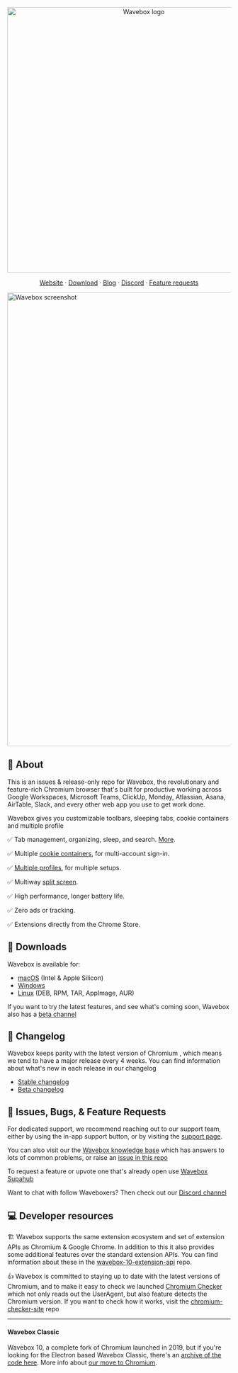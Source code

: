 
<p align="center">
  <a href="https://wavebox.io">
    <img width="600" alt="Wavebox logo" src="images/lead.png">
  </a>
</p>

<p align="center">
  <a href="https://wavebox.io">Website</a>
  ·
  <a href="https://wavebox.io/download">Download</a>
  ·
  <a href="https://wavebox.io/blog">Blog</a>
  ·
  <a href="https://discord.gg/gJJhJMecxk">Discord</a>
  ·
  <a href="https://wavebox.supahub.com">Feature requests</a>
</p>

<a href="https://wavebox.io">
  <img width="1025" alt="Wavebox screenshot" src="images/hero.png">
</a>

## 🦸 About

This is an issues & release-only repo for Wavebox, the revolutionary and feature-rich Chromium browser that's built for productive working across Google Workspaces, Microsoft Teams, ClickUp, Monday, Atlassian, Asana, AirTable, Slack, and every other web app you use to get work done.

Wavebox gives you customizable toolbars, sleeping tabs, cookie containers and multiple profile

✅ Tab management, organizing, sleep, and search. [More](https://blog.wavebox.io/how-to-keep-tabs-on-your-browser-tabs/).

✅ Multiple [cookie containers](https://blog.wavebox.io/saas-profiles-groups-collections-tutorial/), for multi-account sign-in.

✅ [Multiple profiles](https://kb.wavebox.io/wavebox-profiles/), for multiple setups.

✅ Multiway [split screen](https://kb.wavebox.io/using-split-screen-in-wavebox/).

✅ High performance, longer battery life.

✅ Zero ads or tracking.

✅ Extensions directly from the Chrome Store.

## 💾 Downloads

Wavebox is available for:

* [macOS](https://wavebox.io/download?platform=mac) (Intel & Apple Silicon)
* [Windows](https://wavebox.io/download?platform=windows)
* [Linux](https://wavebox.io/download?platform=linux) (DEB, RPM, TAR, AppImage, AUR)

If you want to try the latest features, and see what's coming soon, Wavebox also has a [beta channel](https://wavebox.io/download/beta)

## 📖 Changelog

Wavebox keeps parity with the latest version of Chromium , which means we tend to have a major release every 4 weeks. You can find information about what's new in each release in our changelog

* [Stable changelog](https://wavebox.io/changelog/stable/)
* [Beta changelog](https://wavebox.io/changelog/beta/)

## 🐛 Issues, Bugs, & Feature Requests

For dedicated support, we recommend reaching out to our support team, either by using the in-app support button, or by visiting the [support page](https://wavebox.io/support).

You can also visit our the [Wavebox knowledge base](https://wavebox.io/kb) which has answers to lots of common problems, or raise an [issue in this repo](https://github.com/wavebox/waveboxapp)

To request a feature or upvote one that's already open use [Wavebox Supahub](https://wavebox.supahub.com)

Want to chat with follow Waveboxers? Then check out our [Discord channel](https://discord.gg/gJJhJMecxk)

## 💻 Developer resources

🏗️ Wavebox supports the same extension ecosystem and set of extension APIs as Chromium & Google Chrome. In addition to this it also provides some additional features over the standard extension APIs. You can find information about these in the [wavebox-10-extension-api](https://github.com/wavebox/wavebox-10-extension-api) repo.

👍 Wavebox is committed to staying up to date with the latest versions of Chromium, and to make it easy to check we launched [Chromium Checker](https://chromiumchecker.com) which not only reads out the UserAgent, but also feature detects the Chromium version. If you want to check how it works, visit the [chromium-checker-site](https://github.com/wavebox/chromium-checker-site) repo

---

#### Wavebox Classic

Wavebox 10, a complete fork of Chromium launched in 2019, but if you're looking for the Electron based Wavebox Classic, there's an [archive of the code here](classic). More info about [our move to Chromium](https://blog.wavebox.io/wavebox-is-evolving-electron-chromium/).
